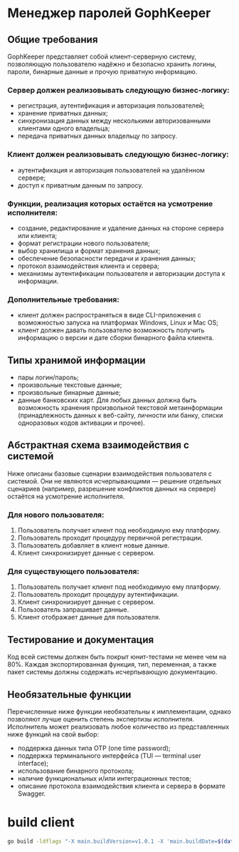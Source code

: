 # Менеджер паролей GophKeeper
## Общие требования
GophKeeper представляет собой клиент-серверную систему, позволяющую пользователю надёжно и безопасно хранить логины, пароли, бинарные данные и прочую приватную информацию.


### Сервер должен реализовывать следующую бизнес-логику:
* регистрация, аутентификация и авторизация пользователей;
* хранение приватных данных;
* синхронизация данных между несколькими авторизованными клиентами одного владельца;
* передача приватных данных владельцу по запросу.
### Клиент должен реализовывать следующую бизнес-логику:
* аутентификация и авторизация пользователей на удалённом сервере;
* доступ к приватным данным по запросу.
### Функции, реализация которых остаётся на усмотрение исполнителя:
* создание, редактирование и удаление данных на стороне сервера или клиента;
* формат регистрации нового пользователя;
* выбор хранилища и формат хранения данных;
* обеспечение безопасности передачи и хранения данных;
* протокол взаимодействия клиента и сервера;
* механизмы аутентификации пользователя и авторизации доступа к информации.
### Дополнительные требования:
* клиент должен распространяться в виде CLI-приложения с возможностью запуска на платформах Windows, Linux и Mac OS;
* клиент должен давать пользователю возможность получить информацию о версии и дате сборки бинарного файла клиента.
## Типы хранимой информации
* пары логин/пароль;
* произвольные текстовые данные;
* произвольные бинарные данные;
* данные банковских карт.
Для любых данных должна быть возможность хранения произвольной текстовой метаинформации (принадлежность данных к веб-сайту, личности или банку, списки одноразовых кодов активации и прочее).
## Абстрактная схема взаимодействия с системой
Ниже описаны базовые сценарии взаимодействия пользователя с системой. Они не являются исчерпывающими — решение отдельных сценариев (например, разрешение конфликтов данных на сервере) остаётся на усмотрение исполнителя.
### Для нового пользователя:
1. Пользователь получает клиент под необходимую ему платформу.
2. Пользователь проходит процедуру первичной регистрации.
3. Пользователь добавляет в клиент новые данные.
4. Клиент синхронизирует данные с сервером.
### Для существующего пользователя:
1. Пользователь получает клиент под необходимую ему платформу.
2. Пользователь проходит процедуру аутентификации.
3. Клиент синхронизирует данные с сервером.
4. Пользователь запрашивает данные.
5. Клиент отображает данные для пользователя.
## Тестирование и документация
Код всей системы должен быть покрыт юнит-тестами не менее чем на 80%. Каждая экспортированная функция, тип, переменная, а также пакет системы должны содержать исчерпывающую документацию.
## Необязательные функции
Перечисленные ниже функции необязательны к имплементации, однако позволяют лучше оценить степень экспертизы исполнителя. Исполнитель может реализовать любое количество из представленных ниже функций на свой выбор:
* поддержка данных типа OTP (one time password);
* поддержка терминального интерфейса (TUI — terminal user interface);
* использование бинарного протокола;
* наличие функциональных и/или интеграционных тестов;
* описание протокола взаимодействия клиента и сервера в формате Swagger.



# build client
```bash
go build -ldflags "-X main.buildVersion=v1.0.1 -X 'main.buildDate=$(date +'%Y/%m/%d %H:%M:%S')' -X 'main.buildCommit=$(git show --oneline -s)'" ./cmd/client/client.go
```